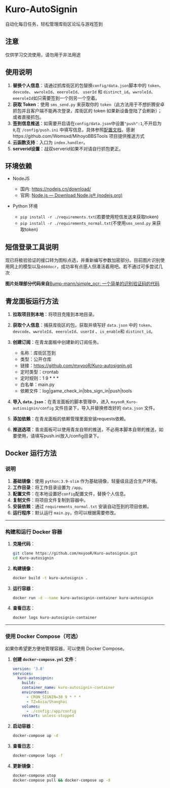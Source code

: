 # Kuro-AutoSignin

自动化每日任务，轻松管理库街区论坛与游戏签到 

## 注意

仅供学习交流使用，请勿用于非法用途

## 使用说明

1. **替换个人信息**：请通过抓库街区的包替换`config/data.json`脚本中的 `token`、`devcode`、 `wwroleId`、`eeeroleId`、 `userId` 和 `distinct_id`。`wwroleId`、`eeeroleId`如只需要签到一个则另一个空着。
2. **获取 Token**：使用 `sms_send.py` 来获取你的 `token`（此方法用于不想折腾安卓抓包并且客户端不能再次登录，库街区的 token 如果新设备登陆了会刷新）；或者直接抓包。
3. **签到信息推送**：如需要开启请在`config/data.json`中设置`"push":1`,不开启为`0`,在 `/config/push.ini` 中填写信息，具体参照[配置文档](/config/README.md)，感谢https://github.com/Womsxd/MihoyoBBSTools 项目提供推送方式
4. **云函数支持**：入口为 `index.handler`。
5. **serverid设置**：战双serverid如果不对请自行抓包更正。

## 环境依赖

- NodeJS
  - 国内: <https://nodejs.cn/download/>
  - 官网: [Node.js — Download Node.js® (nodejs.org)](https://nodejs.org/en/download/package-manager)
- Python 环境

  - `pip install -r ./requirements.txt`(若要使用短信发送来获取token)
  - `pip install -r ./requirements_normal.txt`(不使用`sms_send.py` 来获取token)

## 短信登录工具说明

现已将极验验证的接口转为图标点选，并重新编写参数加密部分。目前图片识别使用网上的模型以及`ddddocr`，成功率有点感人但凑活着用吧。若不通过可多尝试几次

**图片处理部分代码来自**[Bump-mann/simple_ocr: 一个简单的识别验证码的代码](https://github.com/Bump-mann/simple_ocr)

## 青龙面板运行方法

1. **拉取项目到本地**：将项目克隆到本地目录。
2. **获取个人信息**：捕获库街区的包，获取并填写好 `data.json` 中的 `token`、`devcode`、`wwroleId`、`eeeroleId`、`userId` 、`is_enable`和 `distinct_id`。
3. **创建订阅**：在青龙面板中创建新的订阅任务。
   - 名称：库街区签到
   - 类型：公开仓库
   - 链接：<https://github.com/mxyooR/Kuro-autosignin.git>
   - 定时类型：crontab
   - 定时规则：1 9 * * *
   - 白名单：main.py
   - 依赖文件：log|game_check_in|bbs_sign_in|push|tools

4. **导入 `data.json`**：在青龙面板的脚本管理中，进入 `mxyooR_Kuro-autiosignin/config` 文件目录下，导入并替换修改好的 `data.json` 文件。
5. **添加依赖**：在青龙面板的依赖管理里面安装requests依赖。
6. **推送选项**：青龙面板可以使用青龙自带的推送，不必用本脚本自带的推送，如要使用，请填写push.ini放入/config目录下。

## Docker 运行方法

### 说明
1. **基础镜像**：使用 `python:3.9-slim` 作为基础镜像，轻量级且适合生产环境。
2. **工作目录**：将工作目录设置为 `/app`。
3. **配置文件**：在本地设置好`config`配置文件，替换个人信息。
4. **复制文件**：将项目文件复制到容器中。
5. **安装依赖**：通过 `requirements_normal.txt` 安装自动签到的项目依赖。
6. **运行程序**：默认运行 `main.py`，你可以根据需要修改。

---

### 构建和运行 Docker 容器

1. **克隆代码**：
   ```bash
   git clone https://github.com/mxyooR/Kuro-autosignin.git
   cd Kuro-autosignin
   ```
  
2. **构建镜像**：
   ```bash
   docker build -t kuro-autosignin .
   ```

3. **运行容器**：
   ```bash
   docker run -d --name kuro-autosignin-container kuro-autosignin
   ```

4. **查看日志**：
   ```bash
   docker logs kuro-autosignin-container
   ```

---

### 使用 Docker Compose（可选）
如果你希望更方便地管理容器，可以使用 Docker Compose。

1. **创建 `docker-compose.yml` 文件**：
   ```yaml
   version: '3.8'
   services:
     kuro-autosignin:
       build: .
       container_name: kuro-autosignin-container
       environment:
         - CRON_SIGNIN=30 9 * * *
         - TZ=Asia/Shanghai
       volumes:
         - ./config:/app/config
       restart: unless-stopped
   ```

2. **启动容器**：
   ```bash
   docker-compose up -d
   ```

3. **查看日志**：
   ```bash
   docker-compose logs -f
   ```

4. **更新镜像**：
   ```bash
   docker-compose stop
   docker-compose pull && docker-compose up -d
   ```







